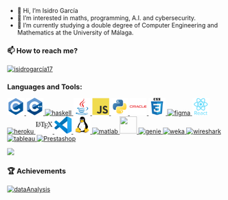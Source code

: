 - 👋 Hi, I’m Isidro García
- 👀 I’m interested in maths, programming, A.I. and cybersecurity.
- 🌱 I’m currently studying a double degree of Computer Engineering and Mathematics at the University of Málaga.

<h3 align="left">📫 How to reach me?</h3>
<p align="left">
<a href="https://linkedin.com/in/isidrogarcía17" target="blank"><img align="center" src="https://raw.githubusercontent.com/rahuldkjain/github-profile-readme-generator/master/src/images/icons/Social/linked-in-alt.svg" alt="isidrogarcía17" height="30" width="40" /></a>
</p>
<h3 align="left">Languages and Tools:</h3>
<p align="left"> 
<a href="https://www.cprogramming.com/" target="_blank" rel="noreferrer"> <img src="https://raw.githubusercontent.com/devicons/devicon/master/icons/c/c-original.svg" alt="c" width="40" height="40"/> </a>
<a href="https://www.w3schools.com/cpp/" target="_blank" rel="noreferrer"> <img src="https://raw.githubusercontent.com/devicons/devicon/master/icons/cplusplus/cplusplus-original.svg" alt="cplusplus" width="40" height="40"/> </a> 
  <!--
<a href="https://www.w3schools.com/cs/" target="_blank" rel="noreferrer"> <img src="https://raw.githubusercontent.com/devicons/devicon/master/icons/csharp/csharp-original.svg" alt="csharp" width="40" height="40"/> </a> 
-->
<a href="https://www.haskell.org/" target="_blank" rel="noreferrer"> <img src="https://upload.wikimedia.org/wikipedia/commons/1/1c/Haskell-Logo.svg" alt="haskell" width="40" height="40"/> </a>
<a href="https://www.java.com" target="_blank" rel="noreferrer"> <img src="https://raw.githubusercontent.com/devicons/devicon/master/icons/java/java-original.svg" alt="java" width="40" height="40"/> </a>
<a href="https://developer.mozilla.org/en-US/docs/Web/JavaScript" target="_blank" rel="noreferrer"> <img src="https://raw.githubusercontent.com/devicons/devicon/master/icons/javascript/javascript-original.svg" alt="javascript" width="40" height="40"/> </a>
<a href="https://www.python.org" target="_blank" rel="noreferrer"> <img src="https://raw.githubusercontent.com/devicons/devicon/master/icons/python/python-original.svg" alt="python" width="40" height="40"/> </a>
<!--
<a href="https://www.microsoft.com/en-us/sql-server" target="_blank" rel="noreferrer"> <img src="https://www.svgrepo.com/show/303229/microsoft-sql-server-logo.svg" alt="mssql" width="40" height="40"/> </a> 
-->
<!--
<a href="https://www.mysql.com/" target="_blank" rel="noreferrer"> <img src="https://raw.githubusercontent.com/devicons/devicon/master/icons/mysql/mysql-original-wordmark.svg" alt="mysql" width="40" height="40"/> </a> 
-->
<!--
<a href="https://nodejs.org" target="_blank" rel="noreferrer"> <img src="https://raw.githubusercontent.com/devicons/devicon/master/icons/nodejs/nodejs-original-wordmark.svg" alt="nodejs" width="40" height="40"/> </a> 
-->
<a href="https://www.oracle.com/" target="_blank" rel="noreferrer"> <img src="https://raw.githubusercontent.com/devicons/devicon/master/icons/oracle/oracle-original.svg" alt="oracle" width="40" height="40"/> </a> 
<!--
<a href="https://www.php.net" target="_blank" rel="noreferrer"> <img src="https://raw.githubusercontent.com/devicons/devicon/master/icons/php/php-original.svg" alt="php" width="40" height="40"/> </a>
-->
<!--
<a href="https://www.postgresql.org" target="_blank" rel="noreferrer"> <img src="https://raw.githubusercontent.com/devicons/devicon/master/icons/postgresql/postgresql-original-wordmark.svg" alt="postgresql" width="40" height="40"/> </a>
-->
<a href="https://www.w3schools.com/css/" target="_blank" rel="noreferrer"> <img src="https://raw.githubusercontent.com/devicons/devicon/master/icons/css3/css3-original-wordmark.svg" alt="css3" width="40" height="40"/> </a> 
<a href="https://www.figma.com/" target="_blank" rel="noreferrer"> <img src="https://www.vectorlogo.zone/logos/figma/figma-icon.svg" alt="figma" width="40" height="40"/> </a>
<a href="https://reactjs.org/" target="_blank" rel="noreferrer"> <img src="https://raw.githubusercontent.com/devicons/devicon/master/icons/react/react-original-wordmark.svg" alt="react" width="40" height="40"/> </a>
<a href="https://heroku.com" target="_blank" rel="noreferrer"> <img src="https://www.vectorlogo.zone/logos/heroku/heroku-icon.svg" alt="heroku" width="40" height="40"/> </a>
<!--
<a href="https://spring.io/" target="_blank" rel="noreferrer"> <img src="https://www.vectorlogo.zone/logos/springio/springio-icon.svg" alt="spring" width="40" height="40"/> </a>
-->
<a href="https://www.latex-project.org/" target="_blank" rel="noreferrer"> <img src="https://github.com/devicons/devicon/blob/master/icons/latex/latex-original.svg" alt="latex" width="40" height="40"/> </a>
<a href="https://code.visualstudio.com/" target="_blank" rel="noreferrer"> <img src="https://github.com/devicons/devicon/blob/master/icons/vscode/vscode-original.svg" alt="vscode" width="40" height="40"/> </a>
<a href="https://www.linux.org/" target="_blank" rel="noreferrer"> <img src="https://raw.githubusercontent.com/devicons/devicon/master/icons/linux/linux-original.svg" alt="linux" width="40" height="40"/> </a>
<a href="https://www.mathworks.com/" target="_blank" rel="noreferrer"> <img src="https://upload.wikimedia.org/wikipedia/commons/2/21/Matlab_Logo.png" alt="matlab" width="40" height="40"/> </a>
<a href="https://www.wolfram.com/mathematica/" target="_blank" rel="noreferrer"> <img src="https://upload.wikimedia.org/wikipedia/commons/thumb/2/20/Mathematica_Logo.svg/1200px-Mathematica_Logo.svg.png" width="40" height="40"/> </a> 
<a href="https://www.bayesfusion.com/genie/" target="_blank" rel="noreferrer"> <img src="https://www.bayesfusion.com/wp-content/uploads/2018/12/genie-lamp-for-website-square.png" alt="genie" width="40" height="40"/> </a>
<a href="https://www.cs.waikato.ac.nz/ml/weka/" target="_blank" rel="noreferrer"> <img src="https://miro.medium.com/max/256/1*fTad5TujTyKiqb6wOFY0IQ.png" alt="weka" width="40" height="40"/> </a>
<a href="https://www.wireshark.org/" target="_blank" rel="noreferrer"> <img src="https://upload.wikimedia.org/wikipedia/commons/thumb/d/df/Wireshark_icon.svg/800px-Wireshark_icon.svg.png" alt="wireshark" width="40" height="40"/> </a>
<a href="https://www.tableau.com/es-es" target="_blank" rel="noreferrer"> <img src="https://cdn.iconscout.com/icon/free/png-256/tableau-5376637-4489897.png" alt="tableau" width="40" height="40"/> </a>
<a href="https://prestashop.es/" target="_blank" rel="noreferrer"> <img src="https://upload.wikimedia.org/wikipedia/commons/c/c5/Prestashop.svg" alt="Prestashop" width="40" height="40"/> </a>
</p>


  <a href="https://github.com">
    <img height="200em" src="https://github-readme-stats.vercel.app/api/top-langs/?username=Isi-17&layout=compact&langs_count=10&&locale=es" />
  </a>

<h3 align="left">🏆 Achievements</h3>
<p align="left">
<a href="https://www.coursera.org/account/accomplishments/specialization/certificate/82C4LFEY28JC" target="blank"><img align="center" src="https://images.credly.com/size/340x340/images/015364a4-c68c-4c42-8060-3553118f2ff0/image.png" alt="dataAnalysis" height="200" width="200" /></a>
</p>
